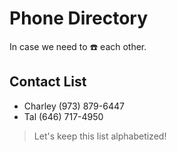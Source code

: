 # Phone Directory

In case we need to :phone: each other.

## Contact List

- Charley (973) 879-6447
- Tal (646) 717-4950

> Let's keep this list alphabetized!
